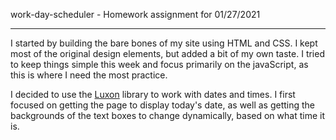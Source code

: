 work-day-scheduler - Homework assignment for 01/27/2021

---------------------------------------------------------

I started by building the bare bones of my site using HTML and CSS. I kept most of the original design elements, but added a bit of my own taste. I tried to keep things simple this week and focus primarily on the javaScript, as this is where I need the most practice.

I decided to use the [Luxon](https://moment.github.io/luxon/) library to work with dates and times. I first focused on getting the page to display today's date, as well as getting the backgrounds of the text boxes to change dynamically, based on what time it is.
